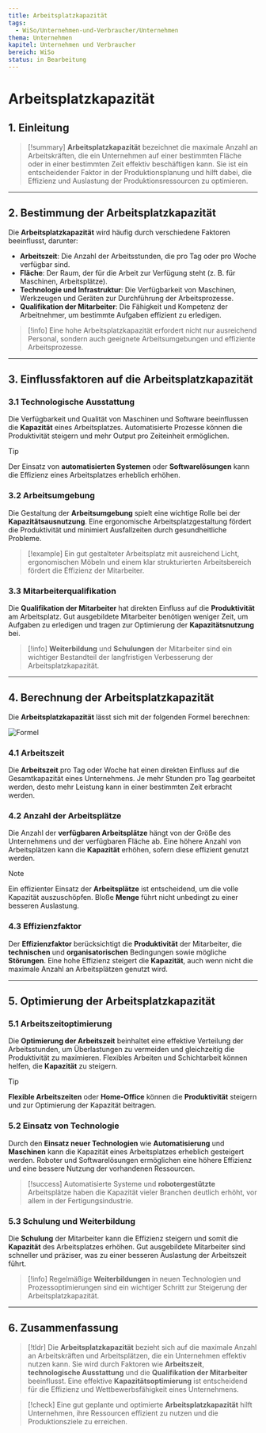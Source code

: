 ```yaml
---
title: Arbeitsplatzkapazität
tags:
  - WiSo/Unternehmen-und-Verbraucher/Unternehmen
thema: Unternehmen
kapitel: Unternehmen und Verbraucher
bereich: WiSo
status: in Bearbeitung
---
```

# Arbeitsplatzkapazität

## 1. Einleitung

> [!summary]
> **Arbeitsplatzkapazität** bezeichnet die maximale Anzahl an Arbeitskräften, die ein Unternehmen auf einer bestimmten Fläche oder in einer bestimmten Zeit effektiv beschäftigen kann. Sie ist ein entscheidender Faktor in der Produktionsplanung und hilft dabei, die Effizienz und Auslastung der Produktionsressourcen zu optimieren.

---

## 2. Bestimmung der Arbeitsplatzkapazität

Die **Arbeitsplatzkapazität** wird häufig durch verschiedene Faktoren beeinflusst, darunter:

- **Arbeitszeit**: Die Anzahl der Arbeitsstunden, die pro Tag oder pro Woche verfügbar sind.
- **Fläche**: Der Raum, der für die Arbeit zur Verfügung steht (z. B. für Maschinen, Arbeitsplätze).
- **Technologie und Infrastruktur**: Die Verfügbarkeit von Maschinen, Werkzeugen und Geräten zur Durchführung der Arbeitsprozesse.
- **Qualifikation der Mitarbeiter**: Die Fähigkeit und Kompetenz der Arbeitnehmer, um bestimmte Aufgaben effizient zu erledigen.

> [!info]
> Eine hohe Arbeitsplatzkapazität erfordert nicht nur ausreichend Personal, sondern auch geeignete Arbeitsumgebungen und effiziente Arbeitsprozesse.

---

## 3. Einflussfaktoren auf die Arbeitsplatzkapazität

### 3.1 **Technologische Ausstattung**

Die Verfügbarkeit und Qualität von Maschinen und Software beeinflussen die **Kapazität** eines Arbeitsplatzes. Automatisierte Prozesse können die Produktivität steigern und mehr Output pro Zeiteinheit ermöglichen.

> [!tip]
> Der Einsatz von **automatisierten Systemen** oder **Softwarelösungen** kann die Effizienz eines Arbeitsplatzes erheblich erhöhen.

### 3.2 **Arbeitsumgebung**

Die Gestaltung der **Arbeitsumgebung** spielt eine wichtige Rolle bei der **Kapazitätsausnutzung**. Eine ergonomische Arbeitsplatzgestaltung fördert die Produktivität und minimiert Ausfallzeiten durch gesundheitliche Probleme.

> [!example]
> Ein gut gestalteter Arbeitsplatz mit ausreichend Licht, ergonomischen Möbeln und einem klar strukturierten Arbeitsbereich fördert die Effizienz der Mitarbeiter.

### 3.3 **Mitarbeiterqualifikation**

Die **Qualifikation der Mitarbeiter** hat direkten Einfluss auf die **Produktivität** am Arbeitsplatz. Gut ausgebildete Mitarbeiter benötigen weniger Zeit, um Aufgaben zu erledigen und tragen zur Optimierung der **Kapazitätsnutzung** bei.

> [!info]
> **Weiterbildung** und **Schulungen** der Mitarbeiter sind ein wichtiger Bestandteil der langfristigen Verbesserung der Arbeitsplatzkapazität.

---

## 4. Berechnung der Arbeitsplatzkapazität

Die **Arbeitsplatzkapazität** lässt sich mit der folgenden Formel berechnen:

![Formel](https://s3.eu-central-1.amazonaws.com/studysmarter-mediafiles/media/10770260/flashcard_images/image_WPwSqRY.png?X-Amz-Algorithm=AWS4-HMAC-SHA256&X-Amz-Credential=AKIA4OLDUDE42UZHAIET%2F20250402%2Feu-central-1%2Fs3%2Faws4_request&X-Amz-Date=20250402T062828Z&X-Amz-Expires=604800&X-Amz-SignedHeaders=host&X-Amz-Signature=f59e0bc802b84a73a62688830798d043f0d2e495e067b08a59d7a2049ccf9708)


### 4.1 **Arbeitszeit**

Die **Arbeitszeit** pro Tag oder Woche hat einen direkten Einfluss auf die Gesamtkapazität eines Unternehmens. Je mehr Stunden pro Tag gearbeitet werden, desto mehr Leistung kann in einer bestimmten Zeit erbracht werden.

### 4.2 **Anzahl der Arbeitsplätze**

Die Anzahl der **verfügbaren Arbeitsplätze** hängt von der Größe des Unternehmens und der verfügbaren Fläche ab. Eine höhere Anzahl von Arbeitsplätzen kann die **Kapazität** erhöhen, sofern diese effizient genutzt werden.

> [!note]
> Ein effizienter Einsatz der **Arbeitsplätze** ist entscheidend, um die volle Kapazität auszuschöpfen. Bloße **Menge** führt nicht unbedingt zu einer besseren Auslastung.

### 4.3 **Effizienzfaktor**

Der **Effizienzfaktor** berücksichtigt die **Produktivität** der Mitarbeiter, die **technischen** und **organisatorischen** Bedingungen sowie mögliche **Störungen**. Eine hohe Effizienz steigert die **Kapazität**, auch wenn nicht die maximale Anzahl an Arbeitsplätzen genutzt wird.

---

## 5. Optimierung der Arbeitsplatzkapazität

### 5.1 **Arbeitszeitoptimierung**

Die **Optimierung der Arbeitszeit** beinhaltet eine effektive Verteilung der Arbeitsstunden, um Überlastungen zu vermeiden und gleichzeitig die Produktivität zu maximieren. Flexibles Arbeiten und Schichtarbeit können helfen, die **Kapazität** zu steigern.

> [!tip]
> **Flexible Arbeitszeiten** oder **Home-Office** können die **Produktivität** steigern und zur Optimierung der Kapazität beitragen.

### 5.2 **Einsatz von Technologie**

Durch den **Einsatz neuer Technologien** wie **Automatisierung** und **Maschinen** kann die Kapazität eines Arbeitsplatzes erheblich gesteigert werden. Roboter und Softwarelösungen ermöglichen eine höhere Effizienz und eine bessere Nutzung der vorhandenen Ressourcen.

> [!success]
> Automatisierte Systeme und **robotergestützte** Arbeitsplätze haben die Kapazität vieler Branchen deutlich erhöht, vor allem in der Fertigungsindustrie.

### 5.3 **Schulung und Weiterbildung**

Die **Schulung** der Mitarbeiter kann die Effizienz steigern und somit die **Kapazität** des Arbeitsplatzes erhöhen. Gut ausgebildete Mitarbeiter sind schneller und präziser, was zu einer besseren Auslastung der Arbeitszeit führt.

> [!info]
> Regelmäßige **Weiterbildungen** in neuen Technologien und Prozessoptimierungen sind ein wichtiger Schritt zur Steigerung der Arbeitsplatzkapazität.

---

## 6. Zusammenfassung

> [!tldr]
> Die **Arbeitsplatzkapazität** bezieht sich auf die maximale Anzahl an Arbeitskräften und Arbeitsplätzen, die ein Unternehmen effektiv nutzen kann. Sie wird durch Faktoren wie **Arbeitszeit**, **technologische Ausstattung** und die **Qualifikation der Mitarbeiter** beeinflusst. Eine effektive **Kapazitätsoptimierung** ist entscheidend für die Effizienz und Wettbewerbsfähigkeit eines Unternehmens.

> [!check]
> Eine gut geplante und optimierte **Arbeitsplatzkapazität** hilft Unternehmen, ihre Ressourcen effizient zu nutzen und die Produktionsziele zu erreichen.

